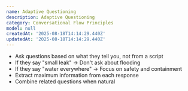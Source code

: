 ```yaml
---
name: Adaptive Questioning
description: Adaptive Questioning
category: Conversational Flow Principles
model: null
createdAt: '2025-08-18T14:14:29.440Z'
updatedAt: '2025-08-18T14:14:29.440Z'
---
```

- Ask questions based on what they tell you, not from a script
- If they say "small leak" → Don't ask about flooding
- If they say "water everywhere" → Focus on safety and containment
- Extract maximum information from each response
- Combine related questions when natural
